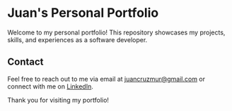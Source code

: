 # Juan's Personal Portfolio

Welcome to my personal portfolio! This repository showcases my projects, skills, and experiences as a software developer.

## Contact

Feel free to reach out to me via email at [juancruzmur@gmail.com](mailto:juancruzmur@gmail.com) or connect with me on [LinkedIn](#).

Thank you for visiting my portfolio!
